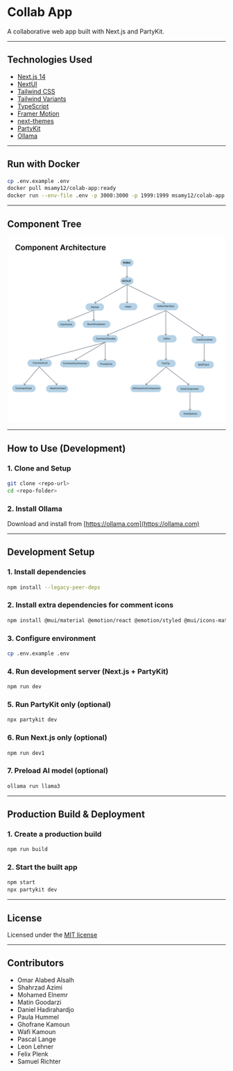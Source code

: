 # Collab App

A collaborative web app built with Next.js and PartyKit.

---

## Technologies Used

- [Next.js 14](https://nextjs.org/docs/getting-started)
- [NextUI](https://nextui.org)
- [Tailwind CSS](https://tailwindcss.com)
- [Tailwind Variants](https://tailwind-variants.org)
- [TypeScript](https://www.typescriptlang.org)
- [Framer Motion](https://www.framer.com/motion)
- [next-themes](https://github.com/pacocoursey/next-themes)
- [PartyKit](https://partykit.io)
- [Ollama](https://ollama.com)

---

## Run with Docker

```bash
cp .env.example .env
docker pull msamy12/colab-app:ready
docker run --env-file .env -p 3000:3000 -p 1999:1999 msamy12/colab-app:ready
```

---

## Component Tree

![Component Tree](public/Component-Architecture.png)

---

## How to Use (Development)

### 1. Clone and Setup

```bash
git clone <repo-url>
cd <repo-folder>
```

### 2. Install Ollama

Download and install from [https://ollama.com](https://ollama.com)

---

## Development Setup

### 1. Install dependencies

```bash
npm install --legacy-peer-deps
```

### 2. Install extra dependencies for comment icons

```bash
npm install @mui/material @emotion/react @emotion/styled @mui/icons-material
```

### 3. Configure environment

```bash
cp .env.example .env
```

### 4. Run development server (Next.js + PartyKit)

```bash
npm run dev
```

### 5. Run PartyKit only (optional)

```bash
npx partykit dev
```

### 6. Run Next.js only (optional)

```bash
npm run dev1
```

### 7. Preload AI model (optional)

```bash
ollama run llama3
```

---

## Production Build & Deployment

### 1. Create a production build

```bash
npm run build
```

### 2. Start the built app

```bash
npm start
npx partykit dev
```

---

## License

Licensed under the [MIT license](https://github.com/nextui-org/next-pages-template/blob/main/LICENSE)

---

## Contributors

- Omar Alabed Alsalh
- Shahrzad Azimi
- Mohamed Elnemr
- Matin Goodarzi
- Daniel Hadirahardjo
- Paula Hummel
- Ghofrane Kamoun
- Wafi Kamoun
- Pascal Lange
- Leon Lehner
- Felix Plenk
- Samuel Richter
